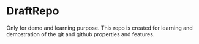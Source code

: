 # DraftRepo
Only for demo and learning purpose.
This repo is created for learning and demostration of the git and github properties and features.
